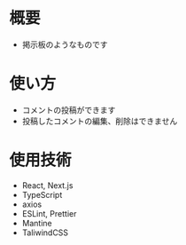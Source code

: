 # 概要

- 掲示板のようなものです

# 使い方

- コメントの投稿ができます
- 投稿したコメントの編集、削除はできません

# 使用技術

- React, Next.js
- TypeScript
- axios
- ESLint, Prettier
- Mantine
- TaliwindCSS
